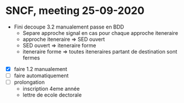 # SNCF, meeting 25-09-2020
- Fini decoupe 3.2 manualement passe en BDD
  - Separe approche signal en cas pour chaque approche iteneraire
  - approche iteneraire => SED ouvert
  - SED ouvert => iteneraire forme
  - iteneraire forme => toutes iteneraires partant de destination sont fermes
- [X] faire 1.2 manualement
- [ ] faire automatiquement
- [ ] prolongation 
  - inscription 4eme année
  - lettre de ecole dectorale